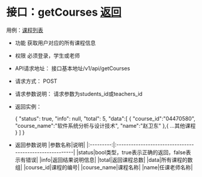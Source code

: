 
# 接口：getCourses  [返回](../README.md)
用例：[课程列表](../用例/选择课程.md)

- 功能
    获取用户对应的所有课程信息

- 权限
    必须登录，学生或老师
    
- API请求地址：
   接口基本地址/v1/api/getCourses
   
- 请求方式：
   POST
   
- 请求参数说明：
	请求参数为students_id或teachers_id
	
- 返回实例：
	
	{
		"status": true,
		"info": null,
		"total": 5,
		"data":[
			{
				"course_id":"04470580",
				"course_name":"软件系统分析与设计技术",
				"name":"赵卫东"
			},{
			...其他课程
			}
		]
	}
  
- 返回参数说明
	|参数名称|说明|
    |:---------:|:--------------------------------------------------------|
    |status|bool类型，true表示正确的返回，false表示有错误|
  	|info|返回结果说明信息|
  	|total|返回课程总数|
  	|data|所有课程的数组|
  	|course_id|课程的编号|
  	|course_name|课程名称|
  	|name|任课老师名称|
  	
  	
    
  
  